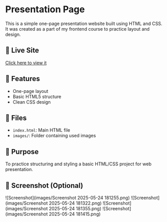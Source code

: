 # Presentation Page

This is a simple one-page presentation website built using HTML and CSS.  
It was created as a part of my frontend course to practice layout and design.

## 🔗 Live Site
[Click here to view it](https://saweraasad.github.io/Presentation-page/)

## 🚀 Features
- One-page layout
- Basic HTML5 structure
- Clean CSS design

## 📂 Files
- `index.html`: Main HTML file
- `images/`: Folder containing used images

## 🎯 Purpose
To practice structuring and styling a basic HTML/CSS project for web presentation.

## 📸 Screenshot (Optional)
![Screenshot](images/Screenshot 2025-05-24 181255.png)
![Screenshot](images/Screenshot 2025-05-24 181322.png)
![Screenshot](images/Screenshot 2025-05-24 181355.png)
![Screenshot](images/Screenshot 2025-05-24 181415.png)
